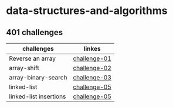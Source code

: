 # data-structures-and-algorithms 


## 401 challenges 
  | challenges            |      linkes   | 
  |-----------------------|:-------------:|
  | Reverse an array      | [challenge-01](https://github.com/401-advanced-javascript-israaOthman/data-structures-and-algorithms/pull/1)   |
  | array-shift           | [challenge-02](https://github.com/401-advanced-javascript-israaOthman/data-structures-and-algorithms/pull/3)   |
  | array-binary-search   | [challenge-03](https://github.com/401-advanced-javascript-israaOthman/data-structures-and-algorithms/pull/4)   |
  | linked-list           | [challenge-05](https://github.com/401-advanced-javascript-israaOthman/data-structures-and-algorithms/pull/7)   |
  | linked-list insertions| [challenge-05](https://github.com/401-advanced-javascript-israaOthman/data-structures-and-algorithms/pull/8)   |

  








